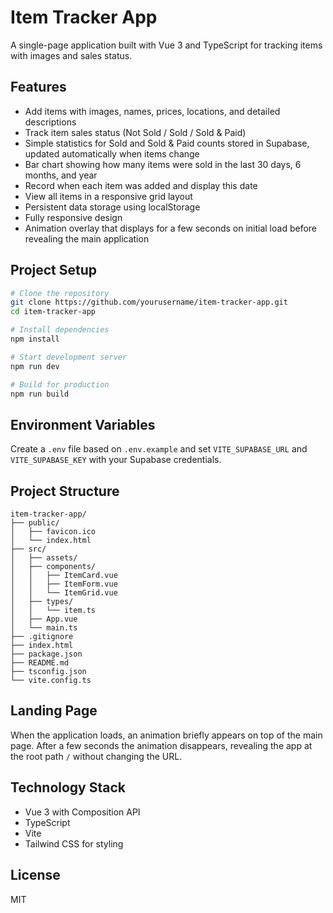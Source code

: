 # Item Tracker App

A single-page application built with Vue 3 and TypeScript for tracking items with images and sales status.

## Features

- Add items with images, names, prices, locations, and detailed descriptions
- Track item sales status (Not Sold / Sold / Sold & Paid)
- Simple statistics for Sold and Sold & Paid counts stored in Supabase, updated automatically when items change
- Bar chart showing how many items were sold in the last 30 days, 6 months, and year
- Record when each item was added and display this date
- View all items in a responsive grid layout
- Persistent data storage using localStorage
- Fully responsive design
- Animation overlay that displays for a few seconds on initial load before revealing the main application

## Project Setup

```bash
# Clone the repository
git clone https://github.com/yourusername/item-tracker-app.git
cd item-tracker-app

# Install dependencies
npm install

# Start development server
npm run dev

# Build for production
npm run build
```

## Environment Variables
Create a `.env` file based on `.env.example` and set `VITE_SUPABASE_URL` and `VITE_SUPABASE_KEY` with your Supabase credentials.

## Project Structure

```
item-tracker-app/
├── public/
│   ├── favicon.ico
│   └── index.html
├── src/
│   ├── assets/
│   ├── components/
│   │   ├── ItemCard.vue
│   │   ├── ItemForm.vue
│   │   └── ItemGrid.vue
│   ├── types/
│   │   └── item.ts
│   ├── App.vue
│   └── main.ts
├── .gitignore
├── index.html
├── package.json
├── README.md
├── tsconfig.json
└── vite.config.ts
```

## Landing Page
When the application loads, an animation briefly appears on top of the main page. After a few seconds the animation disappears, revealing the app at the root path `/` without changing the URL.

## Technology Stack

- Vue 3 with Composition API
- TypeScript
- Vite
- Tailwind CSS for styling

## License

MIT